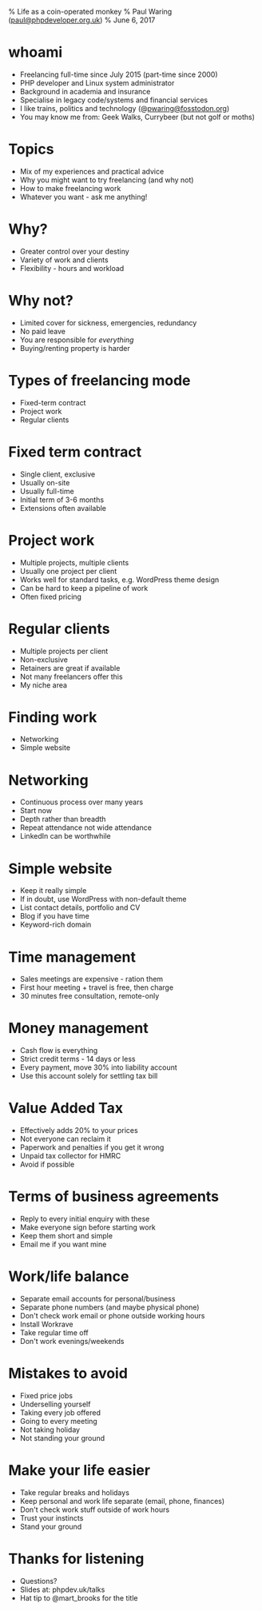% Life as a coin-operated monkey
% Paul Waring (paul@phpdeveloper.org.uk)
% June 6, 2017

# whoami

 - Freelancing full-time since July 2015 (part-time since 2000)
 - PHP developer and Linux system administrator
 - Background in academia and insurance
 - Specialise in legacy code/systems and financial services
 - I like trains, politics and technology (@pwaring@fosstodon.org)
 - You may know me from: Geek Walks, Currybeer (but not golf or moths)

# Topics

 - Mix of my experiences and practical advice
 - Why you might want to try freelancing (and why not)
 - How to make freelancing work
 - Whatever you want - ask me anything!

# Why?

 - Greater control over your destiny
 - Variety of work and clients
 - Flexibility - hours and workload

# Why not?

 - Limited cover for sickness, emergencies, redundancy
 - No paid leave
 - You are responsible for *everything*
 - Buying/renting property is harder

# Types of freelancing mode

 - Fixed-term contract
 - Project work
 - Regular clients

# Fixed term contract

 - Single client, exclusive
 - Usually on-site
 - Usually full-time
 - Initial term of 3-6 months
 - Extensions often available

# Project work

 - Multiple projects, multiple clients
 - Usually one project per client
 - Works well for standard tasks, e.g. WordPress theme design
 - Can be hard to keep a pipeline of work
 - Often fixed pricing

# Regular clients

 - Multiple projects per client
 - Non-exclusive
 - Retainers are great if available
 - Not many freelancers offer this
 - My niche area

# Finding work

 - Networking
 - Simple website

# Networking

 - Continuous process over many years
 - Start now
 - Depth rather than breadth
 - Repeat attendance not wide attendance
 - LinkedIn can be worthwhile

# Simple website

 - Keep it really simple
 - If in doubt, use WordPress with non-default theme
 - List contact details, portfolio and CV
 - Blog if you have time
 - Keyword-rich domain

# Time management

 - Sales meetings are expensive - ration them
 - First hour meeting + travel is free, then charge
 - 30 minutes free consultation, remote-only

# Money management

 - Cash flow is everything
 - Strict credit terms - 14 days or less
 - Every payment, move 30% into liability account
 - Use this account solely for settling tax bill

# Value Added Tax

 - Effectively adds 20% to your prices
 - Not everyone can reclaim it
 - Paperwork and penalties if you get it wrong
 - Unpaid tax collector for HMRC
 - Avoid if possible

# Terms of business agreements

 - Reply to every initial enquiry with these
 - Make everyone sign before starting work
 - Keep them short and simple
 - Email me if you want mine

# Work/life balance

 - Separate email accounts for personal/business
 - Separate phone numbers (and maybe physical phone)
 - Don't check work email or phone outside working hours
 - Install Workrave
 - Take regular time off
 - Don't work evenings/weekends

# Mistakes to avoid

 - Fixed price jobs
 - Underselling yourself
 - Taking every job offered
 - Going to every meeting
 - Not taking holiday
 - Not standing your ground
 
# Make your life easier

 - Take regular breaks and holidays
 - Keep personal and work life separate (email, phone, finances)
 - Don't check work stuff outside of work hours
 - Trust your instincts
 - Stand your ground


# Thanks for listening

  - Questions?
  - Slides at: phpdev.uk/talks
  - Hat tip to @mart_brooks for the title
